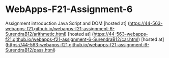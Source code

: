 # WebApps-F21-Assignment-6
Assignment introduction Java Script and DOM
[hosted at] (https://44-563-webapps-f21.github.io/webapps-f21-assignment-6-SurendraB12/arithmetic.html)
[hosted at] (https://44-563-webapps-f21.github.io/webapps-f21-assignment-6-SurendraB12/car.html)
[hosted at] (https://44-563-webapps-f21.github.io/webapps-f21-assignment-6-SurendraB12/pass.html)
